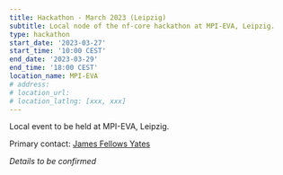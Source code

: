 ```yaml
---
title: Hackathon - March 2023 (Leipzig)
subtitle: Local node of the nf-core hackathon at MPI-EVA, Leipzig.
type: hackathon
start_date: '2023-03-27'
start_time: '10:00 CEST'
end_date: '2023-03-29'
end_time: '18:00 CEST'
location_name: MPI-EVA
# address:
# location_url:
# location_latlng: [xxx, xxx]
---
```


Local event to be held at MPI-EVA, Leipzig.

Primary contact: [<i class="fab fa-slack"></i> James Fellows Yates](https://nfcore.slack.com/team/UEM37TBAR)

_Details to be confirmed_
